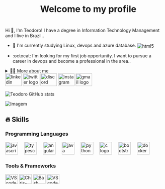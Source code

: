 <!--título-->
<div id="user-content-toc">
  <ul align="center">
    <summary><h1 style="display: inline-block">Welcome to my profile</h1></summary>
</div>

<!-- Snake -->
<div <img src="https://raw.githubusercontent.com/Teodoro-RuyLuques/Teodoro-RuyLuques/output/snake.svg" alt="Snake animation" />

###
</div>
<!-- Presentation -->
<p>
  Hi 👋, I'm Teodoro! I have a degree in Information Technology Management and I live in Brazil..

  - 🌱 I'm currently studying Linux, devops and azure database. <img align="center" alt="html5" src="https://img.shields.io/badge/Edx-193A3E?style=for-the-badge&logo=edx&logoColor=white" />

  - :octocat: I'm looking for my first job opportunity. I want to pursue a career in devops and become a professional in the area..
</p>

<!-- Dropdown -->
<details>
  <summary>👨‍💻 More about me</summary>

  - 💬 I study Systems Analysis and have been working with the technical side of IT for over 4 years, especially hardware and systems. Oh, and I've already given computer classes to a cool bunch of people, more than 30 students! 💻✨
Now I'm embarking on the Cloud School, where I'm discovering the secrets and tricks of the AWS cloud. All this because my dream is to be a DevOps ninja! 🚀🌐 


  - ⚡ I like to travel, in my free time I play sports like playing football and skateboarding’. I am a musician not only in church but I am part of a musical association called LiraCarlosGomes and I play some instruments such as guitar, alto sax, clarinet, flute, harmonica. I like reading, whether it's a good book, as well as watching movies, series and anime.. \o/
</details>
<!--Redes Sociais-->
<div align="left">
</div>
<div align="left">
  <img src="https://raw.githubusercontent.com/maurodesouza/profile-readme-generator/master/src/assets/icons/social/linkedin/default.svg" width="52" height="40" alt="linkedin logo"  />
  <img src="https://raw.githubusercontent.com/maurodesouza/profile-readme-generator/master/src/assets/icons/social/twitter/default.svg" width="52" height="40" alt="twitter logo"  />
  <img src="https://raw.githubusercontent.com/maurodesouza/profile-readme-generator/master/src/assets/icons/social/discord/default.svg" width="52" height="40" alt="discord logo"  />
  <img src="https://raw.githubusercontent.com/maurodesouza/profile-readme-generator/master/src/assets/icons/social/instagram/default.svg" width="52" height="40" alt="instagram logo"  />
  <img src="https://raw.githubusercontent.com/maurodesouza/profile-readme-generator/master/src/assets/icons/social/gmail/default.svg" width="52" height="40" alt="gmail logo"  />
</div>


<!-- Links -->

<!-- GithubStats -->
![Teodoro GitHub stats](https://github-readme-stats.vercel.app/api?username=Teodoro-RuyLuques&show_icons=true&theme=dark&count_private=true)


<!-- GIF -->
<p align="left">
  <img align="center" src="https://github.com/VariableBee/VariableBee/assets/77739311/4e9f41af-6b57-49a7-b15a-74322e96b4d7" alt="Imagem">
</p>

## 🔥 Skills
<!-- Skills: Programming Languages -->
  <div style="flex-basis: 48%;">
    <h3>Programming Languages</h3>
   <div align="left">
  <img src="https://cdn.jsdelivr.net/gh/devicons/devicon/icons/javascript/javascript-original.svg" height="40" alt="javascript logo"  />
  <img width="12" />
  <img src="https://cdn.jsdelivr.net/gh/devicons/devicon/icons/typescript/typescript-original.svg" height="40" alt="typescript logo"  />
  <img width="12" />
  <img src="https://cdn.jsdelivr.net/gh/devicons/devicon/icons/angularjs/angularjs-original.svg" height="40" alt="angularjs logo"  />
  <img width="12" />
  <img src="https://cdn.jsdelivr.net/gh/devicons/devicon/icons/java/java-original.svg" height="40" alt="java logo"  />
  <img width="12" />
  <img src="https://cdn.jsdelivr.net/gh/devicons/devicon/icons/python/python-original.svg" height="40" alt="python logo"  />
  <img width="12" />
  <img src="https://cdn.jsdelivr.net/gh/devicons/devicon/icons/c/c-original.svg" height="40" alt="c logo"  />
  <img width="12" />
  <img src="https://cdn.jsdelivr.net/gh/devicons/devicon/icons/bootstrap/bootstrap-original.svg" height="40" alt="bootstrap logo"  />
  <img width="12" />
  <img src="https://cdn.jsdelivr.net/gh/devicons/devicon/icons/docker/docker-original.svg" height="40" alt="docker logo"  />
 
</div>

###


###

  
  <!-- Skills: Tools & Frameworks -->
  <div style="flex-basis: 48%;">
    <h3>Tools & Frameworks</h3>
    <img align="center" alt="VScode" height="30" width="40" src="https://cdn.jsdelivr.net/gh/devicons/devicon/icons/vscode/vscode-original.svg">
    <img align="center" alt="Chris-AWS" height="30" width="40" src="https://cdn.jsdelivr.net/gh/devicons/devicon/icons/git/git-original.svg">
    <img align="center" alt="Bash" height="30" width="40" src="https://cdn.jsdelivr.net/gh/devicons/devicon/icons/bash/bash-original.svg">
    <img align="center" alt="VScode" height="30" width="40"src="https://cdn.jsdelivr.net/gh/devicons/devicon/icons/visualstudio/visualstudio-plain.svg" height="40" alt="visualstudio logo"  />
  </div>
  

<div align="left">
 
</div>

###

